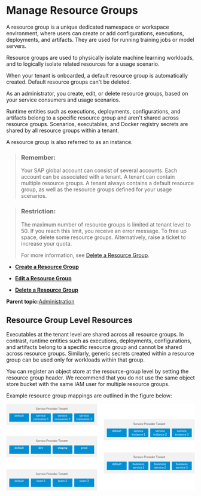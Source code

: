 <!-- loio8aae6cbe2c0e4290954b8f61b4b355b7 -->

# Manage Resource Groups

A resource group is a unique dedicated namespace or workspace environment, where users can create or add configurations, executions, deployments, and artifacts. They are used for running training jobs or model servers.



Resource groups are used to physically isolate machine learning workloads, and to logically isolate related resources for a usage scenario.

When your tenant is onboarded, a default resource group is automatically created. Default resource groups can't be deleted.

As an administrator, you create, edit, or delete resource groups, based on your service consumers and usage scenarios.

Runtime entities such as executions, deployments, configurations, and artifacts belong to a specific resource group and aren't shared across resource groups. Scenarios, executables, and Docker registry secrets are shared by all resource groups within a tenant.

A resource group is also referred to as an instance.

> ### Remember:  
> Your SAP global account can consist of several accounts. Each account can be associated with a tenant. A tenant can contain multiple resource groups. A tenant always contains a default resource group, as well as the resource groups defined for your usage scenarios.

> ### Restriction:  
> The maximum number of resource groups is limited at tenant level to 50. If you reach this limit, you receive an error message. To free up space, delete some resource groups. Alternatively, raise a ticket to increase your quota.
> 
> For more information, see [Delete a Resource Group](delete-a-resource-group-40d83a2.md).

-   **[Create a Resource Group](create-a-resource-group-01753f4.md "")**  

-   **[Edit a Resource Group](edit-a-resource-group-3f88c30.md "")**  

-   **[Delete a Resource Group](delete-a-resource-group-40d83a2.md "")**  


**Parent topic:**[Administration](administration-7937fc1.md "Creating secrets for external programs and tools, that are used with SAP AI Core means that you can connect them without compromising your credentials.")

<a name="concept_kvy_wbh_wwb"/>

<!-- concept\_kvy\_wbh\_wwb -->

## Resource Group Level Resources

Executables at the tenant level are shared across all resource groups. In contrast, runtime entities such as executions, deployments, configurations, and artifacts belong to a specific resource group and cannot be shared across resource groups. Similarly, generic secrets created within a resource group can be used only for workloads within that group.

You can register an object store at the resource-group level by setting the resource group header. We recommend that you do not use the same object store bucket with the same IAM user for multiple resource groups.

Example resource group mappings are outlined in the figure below:

![Example resource group mappings.](images/Image_AI_Core_Security_Resource_Group_Mappings_3f54dda.png)


